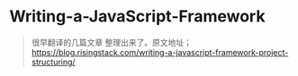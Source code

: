 # Writing-a-JavaScript-Framework

> 很早翻译的几篇文章 整理出来了。原文地址；https://blog.risingstack.com/writing-a-javascript-framework-project-structuring/
